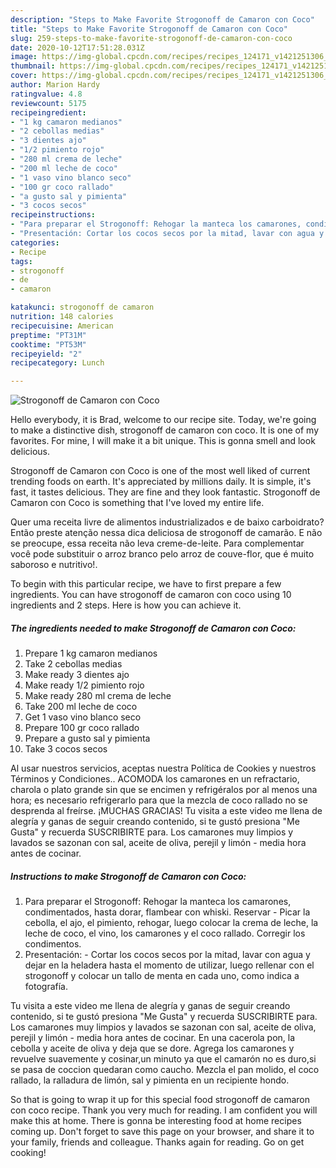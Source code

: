```yaml
---
description: "Steps to Make Favorite Strogonoff de Camaron con Coco"
title: "Steps to Make Favorite Strogonoff de Camaron con Coco"
slug: 259-steps-to-make-favorite-strogonoff-de-camaron-con-coco
date: 2020-10-12T17:51:28.031Z
image: https://img-global.cpcdn.com/recipes/recipes_124171_v1421251306_receta_foto_00124171-kx1afkqj6vgrtxybx9eg/751x532cq70/strogonoff-de-camaron-con-coco-foto-principal.jpg
thumbnail: https://img-global.cpcdn.com/recipes/recipes_124171_v1421251306_receta_foto_00124171-kx1afkqj6vgrtxybx9eg/751x532cq70/strogonoff-de-camaron-con-coco-foto-principal.jpg
cover: https://img-global.cpcdn.com/recipes/recipes_124171_v1421251306_receta_foto_00124171-kx1afkqj6vgrtxybx9eg/751x532cq70/strogonoff-de-camaron-con-coco-foto-principal.jpg
author: Marion Hardy
ratingvalue: 4.8
reviewcount: 5175
recipeingredient:
- "1 kg camaron medianos"
- "2 cebollas medias"
- "3 dientes ajo"
- "1/2 pimiento rojo"
- "280 ml crema de leche"
- "200 ml leche de coco"
- "1 vaso vino blanco seco"
- "100 gr coco rallado"
- "a gusto sal y pimienta"
- "3 cocos secos"
recipeinstructions:
- "Para preparar el Strogonoff: Rehogar la manteca los camarones, condimentados, hasta dorar, flambear con whiski. Reservar Picar la cebolla, el ajo, el pimiento, rehogar, luego colocar la crema de leche, la leche de coco, el vino, los camarones y el  coco rallado. Corregir los condimentos."
- "Presentación: Cortar los cocos secos por la mitad, lavar con agua y dejar en la heladera hasta el momento de utilizar, luego rellenar con el strogonoff y colocar un tallo de menta en cada uno, como indica a fotografía."
categories:
- Recipe
tags:
- strogonoff
- de
- camaron

katakunci: strogonoff de camaron 
nutrition: 148 calories
recipecuisine: American
preptime: "PT31M"
cooktime: "PT53M"
recipeyield: "2"
recipecategory: Lunch

---
```



![Strogonoff de Camaron con Coco](https://img-global.cpcdn.com/recipes/recipes_124171_v1421251306_receta_foto_00124171-kx1afkqj6vgrtxybx9eg/751x532cq70/strogonoff-de-camaron-con-coco-foto-principal.jpg)

Hello everybody, it is Brad, welcome to our recipe site. Today, we're going to make a distinctive dish, strogonoff de camaron con coco. It is one of my favorites. For mine, I will make it a bit unique. This is gonna smell and look delicious.

Strogonoff de Camaron con Coco is one of the most well liked of current trending foods on earth. It's appreciated by millions daily. It is simple, it's fast, it tastes delicious. They are fine and they look fantastic. Strogonoff de Camaron con Coco is something that I've loved my entire life.

Quer uma receita livre de alimentos industrializados e de baixo carboidrato? Então preste atenção nessa dica deliciosa de strogonoff de camarão. E não se preocupe, essa receita não leva creme-de-leite. Para complementar você pode substituir o arroz branco pelo arroz de couve-flor, que é muito saboroso e nutritivo!.


To begin with this particular recipe, we have to first prepare a few ingredients. You can have strogonoff de camaron con coco using 10 ingredients and 2 steps. Here is how you can achieve it.

<!--inarticleads1-->

##### The ingredients needed to make Strogonoff de Camaron con Coco:

1. Prepare 1 kg camaron medianos
1. Take 2 cebollas medias
1. Make ready 3 dientes ajo
1. Make ready 1/2 pimiento rojo
1. Make ready 280 ml crema de leche
1. Take 200 ml leche de coco
1. Get 1 vaso vino blanco seco
1. Prepare 100 gr coco rallado
1. Prepare a gusto sal y pimienta
1. Take 3 cocos secos


Al usar nuestros servicios, aceptas nuestra Política de Cookies y nuestros Términos y Condiciones.. ACOMODA los camarones en un refractario, charola o plato grande sin que se encimen y refrigéralos por al menos una hora; es necesario refrigerarlo para que la mezcla de coco rallado no se desprenda al freírse. ¡MUCHAS GRACIAS! Tu visita a este video me llena de alegría y ganas de seguir creando contenido, si te gustó presiona &#34;Me Gusta&#34; y recuerda SUSCRIBIRTE para. Los camarones muy limpios y lavados se sazonan con sal, aceite de oliva, perejil y limón - media hora antes de cocinar. 

<!--inarticleads2-->

##### Instructions to make Strogonoff de Camaron con Coco:

1. Para preparar el Strogonoff: Rehogar la manteca los camarones, condimentados, hasta dorar, flambear con whiski. Reservar - Picar la cebolla, el ajo, el pimiento, rehogar, luego colocar la crema de leche, la leche de coco, el vino, los camarones y el  coco rallado. Corregir los condimentos.
1. Presentación: - Cortar los cocos secos por la mitad, lavar con agua y dejar en la heladera hasta el momento de utilizar, luego rellenar con el strogonoff y colocar un tallo de menta en cada uno, como indica a fotografía.


Tu visita a este video me llena de alegría y ganas de seguir creando contenido, si te gustó presiona &#34;Me Gusta&#34; y recuerda SUSCRIBIRTE para. Los camarones muy limpios y lavados se sazonan con sal, aceite de oliva, perejil y limón - media hora antes de cocinar. En una cacerola pon, la cebolla y aceite de oliva y deja que se dore. Agrega los camarones y revuelve suavemente y cosinar,un minuto ya que el camarón no es duro,si se pasa de coccion quedaran como caucho. Mezcla el pan molido, el coco rallado, la ralladura de limón, sal y pimienta en un recipiente hondo. 

So that is going to wrap it up for this special food strogonoff de camaron con coco recipe. Thank you very much for reading. I am confident you will make this at home. There is gonna be interesting food at home recipes coming up. Don't forget to save this page on your browser, and share it to your family, friends and colleague. Thanks again for reading. Go on get cooking!
